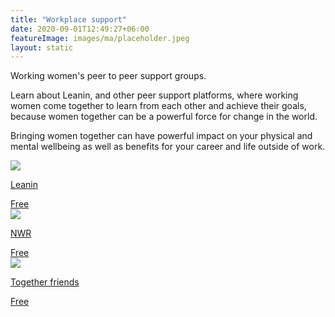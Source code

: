 ```yaml
---
title: "Workplace support"
date: 2020-09-01T12:49:27+06:00
featureImage: images/ma/placeholder.jpeg
layout: static
---
```


Working women's peer to peer support groups.

Learn about Leanin, and other peer support platforms, where working women come together to learn from each other and achieve their goals, because women together can be a powerful force for change in the world.

Bringing women together can have powerful impact on your physical and mental wellbeing as well as benefits for your career and life outside of work.

<a class="ma-link" href="https://leanin.org/about"><div class="ma-card"><div class="ma-icon"><img src ="/images/icon-check.png"/></div><div class="ma-name"><p>Leanin</p></div><div class="ma-paid-text"><span>Free</span></div></div></a><a class="ma-link" href="https://nwr.org.uk/"><div class="ma-card"><div class="ma-icon"><img src ="/images/icon-check.png"/></div><div class="ma-name"><p>NWR</p></div><div class="ma-paid-text"><span>Free</span></div></div></a><a class="ma-link" href="https://www.togetherfriends.com/"><div class="ma-card"><div class="ma-icon"><img src ="/images/icon-check.png"/></div><div class="ma-name"><p>Together friends</p></div><div class="ma-paid-text"><span>Free</span></div></div></a>  

<br/><br/>






